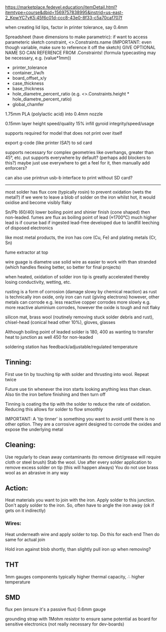 <!-- SPDX-License-Identifier: zlib-acknowledgement -->

https://marketplace.fedevel.education/itemDetail.html?itemtype=course&dbid=1569757838995&instrid=us-east-2_KpwYC7yK5:45f6c01d-ccc8-43e0-8f33-c5a70caf707f

when creating lid lips, factor in printer tolerance, say 0.4mm

Spreadsheet (have dimensions to make parametric):
if want to access parameteric sketch constraint, <<Sketch>>.Constraints.name
(IMPORTANT: even though variable, make sure to reference it off the sketch)
GIVE OPTIONAL NAME SO CAN REFERENCE FROM .Constraints!
(formula typecasting may be necessary, e.g. (value*1mm))
  * printer_tolerance
  * container_l/w/h
  * board_offset_x/y
  * case_thickness
  * base_thickness
  * hole_diametre_percent_ratio (e.g. <<Internal>>.Constraints.height * hole_diametre_percent_ratio)
  * global_chamfer

1.75mm PLA (polylactic acid) into 0.4mm nozzle

0.15mm layer height speed/quality
15% infill gyroid integrity/speed/usage

supports required for model that does not print over itself

export g-code (like printer ISA?) to sd card 

supports necessary for complex geometries like overhangs, greater than 45°, etc.
put supports everywhere by default? (perhaps add blockers to this?)
maybe just use everywhere to get a feel for it, then manually add enforcers?

can also use printrun usb-b interface to print without SD card?


--------------------------------------------------------------------------
most solder has flux core (typically rosin) to prevent oxidation (wets the metal?)
if we were to leave a blob of solder on the iron whilst hot, it would oxidise and become visibly flaky

Sn/Pb (60/40) lower boiling point and shinier finish (cone shaped) then non-leaded.
fumes are flux as boiling point of lead (≈1700°C) much higher 
lead is if course bad if ingested
lead-free developed due to landfill leeching of disposed electronics

like most metal products, the iron has core (Cu, Fe) and plating metals (Cr, Sn)

fume extractor at top


wire guage is diametre
use solid wire as easier to work with than stranded (which handles flexing better, so better for final projects)

when heated, oxidation of solder iron tip is greatly accelerated thereby losing conductivity, 
wetting, etc.

rusting is a form of corrosion (damage slowy by chemical reaction)
as rust is technically iron oxide, only iron can rust (giving electrons)
however, other metals can corrode
e.g. less reactive copper corrodes more slowly
e.g. more reactive aluminium corrodes, however the oxide is tough and not flaky

silicon mat, brass wool (routinely removing stuck solder debris and rust), 
chisel-head (conical head other 10%),
gloves, glasses

Although boiling point of leaded solder is 180, 400 as wanting to transfer heat to junction as well
450 for non-leaded

soldering station has feedback/adjustable/regulated temperature

## Tinning:
First use tin by touching tip with solder and thrusting into wool. Repeat twice

Future use tin whenever the iron starts looking anything less than clean.
Also tin the iron before finishing and then turn off

Tinning is coating the tip with the solder to reduce the rate of oxidation.
Reducing this allows for solder to flow smoothly

IMPORTANT:
A 'tip tinner' is something you want to avoid until there is no other option.
They are a corrosive agent designed to corrode the oxides and expose the underlying metal

## Cleaning:
Use regularly to clean away contaminants (to remove dirt/grease will require cloth or steel brush)
Stab the wool. Use after every solder application to remove excess solder on tip (this will happen always)
You do not use brass wool as an abrasive in any way

## Action:
Heat materials you want to join with the iron.
Apply solder to this junction. 
Don't apply solder to the iron. So, often have to angle the iron away (ok if gets on it indirectly)
### Wires:
Heat underneath wire and apply solder to top. Do this for each end
Then do same for actual join

Hold iron against blob shortly, than slightly pull iron up when removing?

## THT
1mm gauges
components typically higher thermal capacity, ∴ higher temperature

## SMD
flux pen (ensure it's a passive flux)
0.6mm gauge

grounding strap with 1Mohm resistor to ensure same potential as board for sensitive electronics
(not really necessary for dev-boards)
